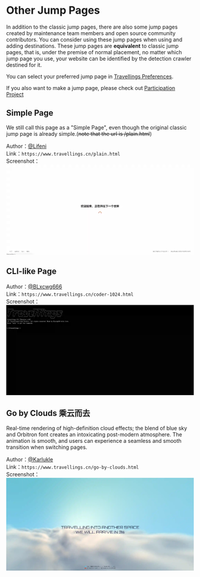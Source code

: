 # Other Jump Pages

In addition to the classic jump pages, there are also some jump pages created by maintenance team members and open source community contributors. You can consider using these jump pages when using and adding destinations. These jump pages are **equivalent** to classic jump pages, that is, under the premise of normal placement, no matter which jump page you use, your website can be identified by the detection crawler destined for it.

You can select your preferred jump page in [Travellings Preferences](/preference).

If you also want to make a jump page, please check out [Participation Project](/docs/join#参与项目)

## Simple Page

We still call this page as a "Simple Page", even though the original classic jump page is already simple.(~~note that the url is /plain.html~~)

Author：[@Lifeni](https://github.com/Lifeni)\
Link：`https://www.travellings.cn/plain.html`\
Screenshot：![简洁版页面截图](/assets/img/plain-page.webp "简洁版页面截图")

## CLI-like Page

Author：[@BLxcwg666](https://github.com/BLxcwg666)\
Link：`https://www.travellings.cn/coder-1024.html`\
Screenshot：![仿 CLI 版页面截图](/assets/img/coder1024-page.webp "仿 CLI 版页面截图")

## Go by Clouds 乘云而去

Real-time rendering of high-definition cloud effects; the blend of blue sky and Orbitron font creates an intoxicating post-modern atmosphere. The animation is smooth, and users can experience a seamless and smooth transition when switching pages.

Author：[@Karlukle](https://www.karlukle.site)\
Link：`https://www.travellings.cn/go-by-clouds.html`\
Screenshot：![Go by Clouds 乘云而去](/assets/img/go-by-clouds-page.webp "Go by Clouds 乘云而去")

